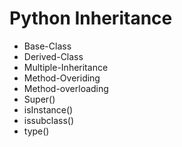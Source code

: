 # Python Inheritance

* Base-Class
* Derived-Class
* Multiple-Inheritance
* Method-Overiding
* Method-overloading
* Super()
* isInstance()
* issubclass()
* type()
